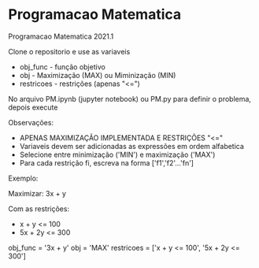 # Programacao Matematica
Programacao Matematica 2021.1

Clone o repositorio e use as variaveis
* obj_func - função objetivo
* obj - Maximização (MAX) ou Miminização (MIN)
* restricoes - restrições (apenas "<=")

No arquivo PM.ipynb (jupyter notebook) ou PM.py para definir o problema, depois execute

Observações:
* APENAS MAXIMIZAÇÃO IMPLEMENTADA E RESTRIÇÕES "<="
* Variaveis devem ser adicionadas as expressões em ordem alfabetica
* Selecione entre minimização ('MIN') e maximização ('MAX')
* Para cada restrição fi, escreva na forma ['f1','f2'...'fn']


Exemplo:

Maximizar: 3x + y

Com as restrições:
* x + y <= 100
* 5x + 2y <= 300

obj_func = '3x + y'
obj = 'MAX'
restricoes = ['x + y <= 100', '5x + 2y <= 300']
